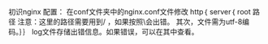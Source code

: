 初识nginx
配置：
在conf文件夹中的nginx.conf文件修改  http｛  server｛  root  路径   注意：这里的路径需要用到/ ，如果按照\会出错。  其次，文件需为utf-8编码。｝｝
log文件存储出错信息。如果错误，可以在其中查看。
